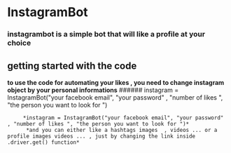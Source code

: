 # InstagramBot
 ### instagrambot is a  simple bot that will like a profile at your choice 
  ## getting started with the code 
   **to use the code for automating your likes , you need  to change instagram object by your personal informations**
         ###### instagram = InstagramBot("your facebook email", "your password" , "number of likes ", "the person you want to look for ")
   
   
         *instagram = InstagramBot("your facebook email", "your password" , "number of likes ", "the person you want to look for ")*
          *and you can either like a hashtags images  , videos ... or a profile images videos ... , just by changing the link inside  .driver.get() function*
